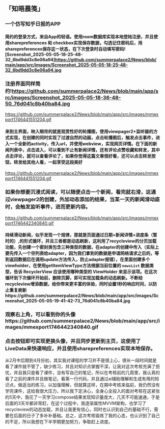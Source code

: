 ## 「知晤晨笺」

### 一个仿写知乎日报的APP



#### 简约的登录方式，来自App的轻语。使用room数据库实现本地登陆注册，并且使用sharepreferences 和 checkbox实现保存数据，勾选记住密码后，用sharepreferences保存这一状态，在下次登录时自动填写密码![Screenshot_2025-05-05-18-25-48-32_6bd9dd3c8e06a94]https://github.com/summerpalace2/News/blob/main/app/src/images/Screenshot_2025-05-05-18-25-48-32_6bd9dd3c8e06a94.jpg

### 注册界面同样简约!https://github.com/summerpalace2/News/blob/main/app/src/images/Screenshot_2025-05-05-18-36-48-50_76d041c8b40ba84.jpg

https://github.com/summerpalace2/News/blob/main/app/src/images/mmexport1746441551204.gif

#### 来到主界面，映入眼帘的就是观赏性好的轮播图，使用viewpager2+监听器的方式实现，在创建的同时实现了过渡自然的动画，点击轮播图后，触发点击事件，进入一个全新的activity，传入url，并使用webview，实现网页详情。在下面的新闻列表中，点击进入，可以看到不止有新闻详情，还有评论点赞收藏和转发，其中点击评论，就可以查看评论了，如果你觉得这篇文章很好看，还可以点击转发按钮，转发给其他人看，一起享受这段美好

https://github.com/summerpalace2/News/blob/main/app/src/images/mmexport1746441551204.gif

### 如果你想要沉浸式阅读，可以随便点击一个新闻，看完就右滑，这通过viewpager2的创建，外加动态添加的结果，当某一天的新闻滑动底时，会触发监听事件，进而更新内容。

https://github.com/summerpalace2/News/blob/main/app/src/images/mmexport1746442340840.gif

#### 持续滑动新闻，似乎发现一个规律，那就是页面通过日期+新闻详情+进度条（暂时的）,的形式循环，并且三者都是动态刷新，这利用了recycleview的分页加载功能，先创建一个密封类包含三种类型的数据，在adapter的创建中传入（实际上要先传入一个空列表给adapter，因为我们拿到的数据是申请网络请求之后的，等到返回数据后在调用update方法传入，防止adapter报错），在里面创建多个viewholder，在使用getItemViewType方法根据当前位置的 `newsList` 数据类型，告诉 RecyclerView 应该使用哪种类型的 ViewHolder 来显示该项。在这次循环到下次循环开始前，删除页脚，即可实现加载条的动态刷新。不断给recycleview增添数据，给你带来更丰富的体验，同时设置1秒的响应时间，以防止重复刷新https://github.com/summerpalace2/News/blob/main/app/src/images/Screenshot_2025-05-05-19-41-42-73_76d041c8b40ba84.jpg

### 观察右上角，可以看到你的头像https://github.com/summerpalace2/News/blob/main/app/src/images/mmexport1746442340840.gif

### 点击按钮即可实现更换头像，并且同步更新到主页，这使用了LiveData来快速响应，并且使用sharepreferences实现本地保存。

从2月中后期到4月份初，其实我对课程的学习并不是很上心，很长一段时间就是看了课件就不管了，缺少练习，并且对知识点掌握不深，让我对这次考核充满了担忧，并且我只是看了课件，没有写自己的笔记，所以在考核前的几周里，我认真的看了之前的课件并且做笔记，看第一行代码，并且通过ai辅助理解和生成有用的知识点，做适当的练习，以加强理解，但就算这样，在期中考核来临前，我仍然没有学完课件，这给我很大压力，所以我下定决心，全身心全投入的面对考核在这紧张的5天中，我花了一天学习compose结果发现知识量庞大，几天不可能速通，于是后面的3天半都非常赶，在这个过程中，我逐渐属性MVVM架构，也学习了recycleview的动态加载，并且让我更有信心，同时也认识到自己的基础不行，需要在后面的日子了多补补基础。总之，这次考核锻炼了我的心态，也认识到了自己的不足，所以我想在下半学期更加努力，争取赶上进度。
